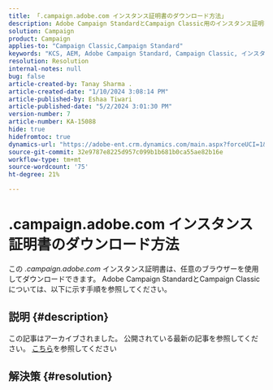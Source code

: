 ```yaml
---
title: 「.campaign.adobe.com インスタンス証明書のダウンロード方法」
description: Adobe Campaign StandardとCampaign Classic用のインスタンス証明書をダウンロードする方法について説明します。
solution: Campaign
product: Campaign
applies-to: "Campaign Classic,Campaign Standard"
keywords: "KCS, AEM, Adobe Campaign Standard, Campaign Classic, インスタンス証明書，.campaign.adobe.com"
resolution: Resolution
internal-notes: null
bug: false
article-created-by: Tanay Sharma .
article-created-date: "1/10/2024 3:08:14 PM"
article-published-by: Eshaa Tiwari
article-published-date: "5/2/2024 3:01:30 PM"
version-number: 7
article-number: KA-15088
hide: true
hidefromtoc: true
dynamics-url: "https://adobe-ent.crm.dynamics.com/main.aspx?forceUCI=1&pagetype=entityrecord&etn=knowledgearticle&id=e7004411-caaf-ee11-a569-6045bd006e5a"
source-git-commit: 32e9787e8225d957c099b1b681b0ca55ae82b16e
workflow-type: tm+mt
source-wordcount: '75'
ht-degree: 21%

---
```


# .campaign.adobe.com インスタンス証明書のダウンロード方法


この *.campaign.adobe.com* インスタンス証明書は、任意のブラウザーを使用してダウンロードできます。 Adobe Campaign StandardとCampaign Classicについては、以下に示す手順を参照してください。

## 説明 {#description}

この記事はアーカイブされました。 公開されている最新の記事を参照してください。 [こちら](https://experienceleague.adobe.com/search.html?lang=ja#sort=relevancy)を参照してください

## 解決策 {#resolution}

